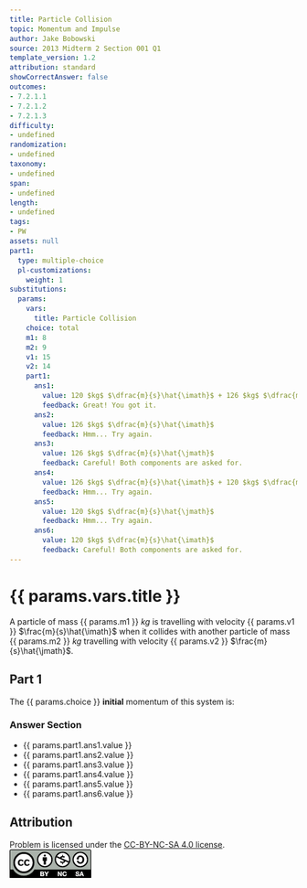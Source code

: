 ```yaml
---
title: Particle Collision
topic: Momentum and Impulse
author: Jake Bobowski
source: 2013 Midterm 2 Section 001 Q1
template_version: 1.2
attribution: standard
showCorrectAnswer: false
outcomes:
- 7.2.1.1
- 7.2.1.2
- 7.2.1.3
difficulty:
- undefined
randomization:
- undefined
taxonomy:
- undefined
span:
- undefined
length:
- undefined
tags:
- PW
assets: null
part1:
  type: multiple-choice
  pl-customizations:
    weight: 1
substitutions:
  params:
    vars:
      title: Particle Collision
    choice: total
    m1: 8
    m2: 9
    v1: 15
    v2: 14
    part1:
      ans1:
        value: 120 $kg$ $\dfrac{m}{s}\hat{\imath}$ + 126 $kg$ $\dfrac{m}{s}\hat{\jmath}$
        feedback: Great! You got it.
      ans2:
        value: 126 $kg$ $\dfrac{m}{s}\hat{\imath}$
        feedback: Hmm... Try again.
      ans3:
        value: 126 $kg$ $\dfrac{m}{s}\hat{\jmath}$
        feedback: Careful! Both components are asked for.
      ans4:
        value: 126 $kg$ $\dfrac{m}{s}\hat{\imath}$ + 120 $kg$ $\dfrac{m}{s}\hat{\jmath}$
        feedback: Hmm... Try again.
      ans5:
        value: 120 $kg$ $\dfrac{m}{s}\hat{\jmath}$
        feedback: Hmm... Try again.
      ans6:
        value: 120 $kg$ $\dfrac{m}{s}\hat{\imath}$
        feedback: Careful! Both components are asked for.
---
```

# {{ params.vars.title }}
A particle of mass {{ params.m1 }} $kg$ is travelling with velocity {{ params.v1 }} $\frac{m}{s}\hat{\imath}$ when it collides with another particle of mass {{ params.m2 }} $kg$ travelling with velocity {{ params.v2 }} $\frac{m}{s}\hat{\jmath}$.

## Part 1

The {{ params.choice }} **initial** momentum of this system is:

### Answer Section

- {{ params.part1.ans1.value }}
- {{ params.part1.ans2.value }}
- {{ params.part1.ans3.value }}
- {{ params.part1.ans4.value }}
- {{ params.part1.ans5.value }}
- {{ params.part1.ans6.value }}

## Attribution

Problem is licensed under the [CC-BY-NC-SA 4.0 license](https://creativecommons.org/licenses/by-nc-sa/4.0/).<br> ![The Creative Commons 4.0 license requiring attribution-BY, non-commercial-NC, and share-alike-SA license.](https://raw.githubusercontent.com/firasm/bits/master/by-nc-sa.png)